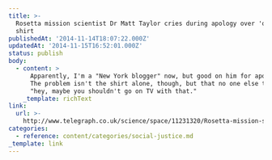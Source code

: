 ```yaml
---
title: >-
  Rosetta mission scientist Dr Matt Taylor cries during apology over 'offensive'
  shirt
publishedAt: '2014-11-14T18:07:22.000Z'
updatedAt: '2014-11-15T16:52:01.000Z'
status: publish
body:
  - content: >
      Apparently, I'm a "New York blogger" now, but good on him for apologizing.
      The problem isn't the shirt alone, though, but that no one else thought,
      "hey, maybe you shouldn't go on TV with that."
    _template: richText
link:
  url: >-
    http://www.telegraph.co.uk/science/space/11231320/Rosetta-mission-scientist-Dr-Matt-Taylor-cries-during-apology-over-offensive-shirt.html
categories:
  - reference: content/categories/social-justice.md
_template: link
---
```



